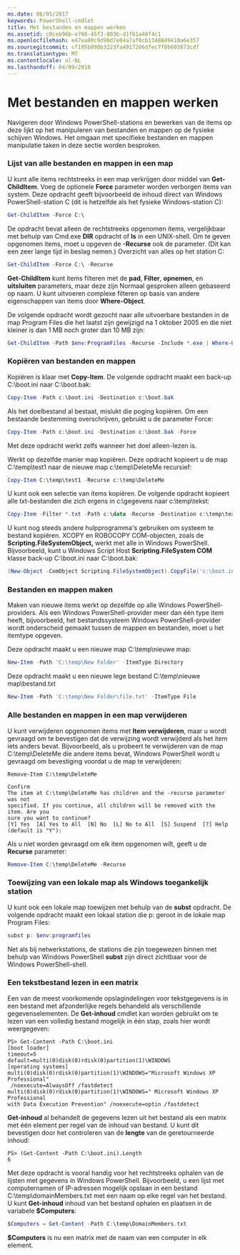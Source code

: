 ```yaml
---
ms.date: 06/05/2017
keywords: PowerShell-cmdlet
title: Met bestanden en mappen werken
ms.assetid: c0ceb96b-e708-45f3-803b-d1f61a48f4c1
ms.openlocfilehash: e47ea00c9d90d7e04a7af0cb1348849410a6e357
ms.sourcegitcommit: cf195b090b3223fa4917206dfec7f0b603873cdf
ms.translationtype: MT
ms.contentlocale: nl-NL
ms.lasthandoff: 04/09/2018
---
```

# <a name="working-with-files-and-folders"></a>Met bestanden en mappen werken

Navigeren door Windows PowerShell-stations en bewerken van de items op deze lijkt op het manipuleren van bestanden en mappen op de fysieke schijven Windows. Het omgaan met specifieke bestanden en mappen manipulatie taken in deze sectie worden besproken.

### <a name="listing-all-the-files-and-folders-within-a-folder"></a>Lijst van alle bestanden en mappen in een map

U kunt alle items rechtstreeks in een map verkrijgen door middel van **Get-ChildItem**. Voeg de optionele **Force** parameter worden verborgen items van system. Deze opdracht geeft bijvoorbeeld de inhoud direct van Windows PowerShell-station C (dit is hetzelfde als het fysieke Windows-station C):

```powershell
Get-ChildItem -Force C:\
```

De opdracht bevat alleen de rechtstreeks opgenomen items, vergelijkbaar met behulp van Cmd.exe **DIR** opdracht of **ls** in een UNIX-shell. Om te geven opgenomen items, moet u opgeven de **-Recurse** ook de parameter. (Dit kan een zeer lange tijd in beslag nemen.) Overzicht van alles op het station C:

```powershell
Get-ChildItem -Force C:\ -Recurse
```

**Get-ChildItem** kunt items filteren met de **pad**, **Filter**, **opnemen**, en **uitsluiten** parameters, maar deze zijn Normaal gesproken alleen gebaseerd op naam. U kunt uitvoeren complexe filteren op basis van andere eigenschappen van items door **Where-Object**.

De volgende opdracht wordt gezocht naar alle uitvoerbare bestanden in de map Program Files die het laatst zijn gewijzigd na 1 oktober 2005 en die niet kleiner is dan 1 MB noch groter dan 10 MB zijn:

```powershell
Get-ChildItem -Path $env:ProgramFiles -Recurse -Include *.exe | Where-Object -FilterScript {($_.LastWriteTime -gt '2005-10-01') -and ($_.Length -ge 1mb) -and ($_.Length -le 10mb)}
```

### <a name="copying-files-and-folders"></a>Kopiëren van bestanden en mappen

Kopiëren is klaar met **Copy-Item**. De volgende opdracht maakt een back-up C:\\boot.ini naar C:\\boot.bak:

```powershell
Copy-Item -Path c:\boot.ini -Destination c:\boot.bak
```

Als het doelbestand al bestaat, mislukt die poging kopiëren. Om een bestaande bestemming overschrijven, gebruikt u de parameter Force:

```powershell
Copy-Item -Path c:\boot.ini -Destination c:\boot.bak -Force
```

Met deze opdracht werkt zelfs wanneer het doel alleen-lezen is.

Werkt op dezelfde manier map kopiëren. Deze opdracht kopieert u de map C:\\temp\\test1 naar de nieuwe map c:\\temp\\DeleteMe recursief:

```powershell
Copy-Item C:\temp\test1 -Recurse c:\temp\DeleteMe
```

U kunt ook een selectie van items kopiëren. De volgende opdracht kopieert alle txt-bestanden die zich ergens in c:\\gegevens naar c:\\temp\\tekst:

```powershell
Copy-Item -Filter *.txt -Path c:\data -Recurse -Destination c:\temp\text
```

U kunt nog steeds andere hulpprogramma's gebruiken om systeem te bestand kopiëren. XCOPY en ROBOCOPY COM-objecten, zoals de **Scripting.FileSystemObject,** werkt met alle in Windows PowerShell. Bijvoorbeeld, kunt u Windows Script Host **Scripting.FileSystem COM** klasse back-up C:\\boot.ini naar C:\\boot.bak:

```powershell
(New-Object -ComObject Scripting.FileSystemObject).CopyFile('c:\boot.ini', 'c:\boot.bak')
```

### <a name="creating-files-and-folders"></a>Bestanden en mappen maken

Maken van nieuwe items werkt op dezelfde op alle Windows PowerShell-providers. Als een Windows PowerShell-provider meer dan één type item heeft, bijvoorbeeld, het bestandssysteem Windows PowerShell-provider wordt onderscheid gemaakt tussen de mappen en bestanden, moet u het itemtype opgeven.

Deze opdracht maakt u een nieuwe map C:\\temp\\nieuwe map:

```powershell
New-Item -Path 'C:\temp\New Folder' -ItemType Directory
```

Deze opdracht maakt u een nieuwe lege bestand C:\\temp\\nieuwe map\\bestand.txt

```powershell
New-Item -Path 'C:\temp\New Folder\file.txt' -ItemType File
```

### <a name="removing-all-files-and-folders-within-a-folder"></a>Alle bestanden en mappen in een map verwijderen

U kunt verwijderen opgenomen items met **Item verwijderen**, maar u wordt gevraagd om te bevestigen dat de verwijzing wordt verwijderd als het item iets anders bevat. Bijvoorbeeld, als u probeert te verwijderen van de map C:\\temp\\DeleteMe die andere items bevat, Windows PowerShell wordt u gevraagd om bevestiging voordat u de map te verwijderen:

```
Remove-Item C:\temp\DeleteMe

Confirm
The item at C:\temp\DeleteMe has children and the -recurse parameter was not
specified. If you continue, all children will be removed with the item. Are you
sure you want to continue?
[Y] Yes  [A] Yes to All  [N] No  [L] No to All  [S] Suspend  [?] Help
(default is "Y"):
```

Als u niet worden gevraagd om elk item opgenomen wilt, geeft u de **Recurse** parameter:

```powershell
Remove-Item C:\temp\DeleteMe -Recurse
```

### <a name="mapping-a-local-folder-as-a-windows-accessible-drive"></a>Toewijzing van een lokale map als Windows toegankelijk station

U kunt ook een lokale map toewijzen met behulp van de **subst** opdracht. De volgende opdracht maakt een lokaal station die p: geroot in de lokale map Program Files:

```powershell
subst p: $env:programfiles
```

Net als bij netwerkstations, de stations die zijn toegewezen binnen met behulp van Windows PowerShell **subst** zijn direct zichtbaar voor de Windows PowerShell-shell.

### <a name="reading-a-text-file-into-an-array"></a>Een tekstbestand lezen in een matrix

Een van de meest voorkomende opslagindelingen voor tekstgegevens is in een bestand met afzonderlijke regels behandeld als verschillende gegevenselementen. De **Get-inhoud** cmdlet kan worden gebruikt om te lezen van een volledig bestand mogelijk in één stap, zoals hier wordt weergegeven:

```
PS> Get-Content -Path C:\boot.ini
[boot loader]
timeout=5
default=multi(0)disk(0)rdisk(0)partition(1)\WINDOWS
[operating systems]
multi(0)disk(0)rdisk(0)partition(1)\WINDOWS="Microsoft Windows XP Professional"
 /noexecute=AlwaysOff /fastdetect
multi(0)disk(0)rdisk(0)partition(1)\WINDOWS=" Microsoft Windows XP Professional
with Data Execution Prevention" /noexecute=optin /fastdetect
```

**Get-inhoud** al behandelt de gegevens lezen uit het bestand als een matrix met één element per regel van de inhoud van bestand. U kunt dit bevestigen door het controleren van de **lengte** van de geretourneerde inhoud:

```
PS> (Get-Content -Path C:\boot.ini).Length
6
```

Met deze opdracht is vooral handig voor het rechtstreeks ophalen van de lijsten met gegevens in Windows PowerShell. Bijvoorbeeld, u een lijst met computernamen of IP-adressen mogelijk opslaan in een bestand C:\\temp\\domainMembers.txt met een naam op elke regel van het bestand. U kunt **Get-inhoud** inhoud van het bestand ophalen en plaatsen in de variabele **$Computers**:

```powershell
$Computers = Get-Content -Path C:\temp\DomainMembers.txt
```

**$Computers** is nu een matrix met de naam van een computer in elk element.